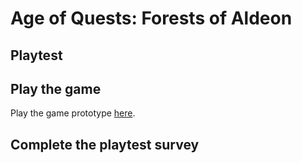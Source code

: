 # Age of Quests: Forests of Aldeon
## Playtest

## Play the game

Play the game prototype [here](https://flerbader01.github.io/IASC-1P04/prototype/AgeofQuests_ForestsofAldeon_Prototype.html).

## Complete the playtest survey


